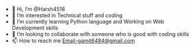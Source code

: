 - 👋 Hi, I’m @Harsh4518
- 👀 I’m interested in Technical stuff and coding 
- 🌱 I’m currently learning Python language and Working on Web Development skills
- 💞️ I’m looking to collaborate with someone who is good with coding skills
- 📫 How to reach me Email-gamit6484@gmail.com

<!---
Harsh4518/Harsh4518 is a ✨ special ✨ repository because its `README.md` (this file) appears on your GitHub profile.
You can click the Preview link to take a look at your changes.
--->
